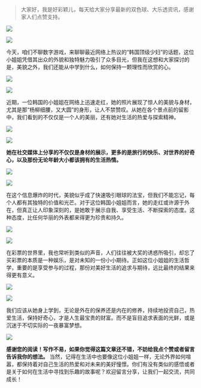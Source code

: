 > 大家好，我是好彩颖儿，每天给大家分享最新的双色球、大乐透资讯，感谢家人们点赞支持。


![](https://cdn.jsdelivr.net/gh/wangwenjie1314/PicCDN/2024-6-25/1719301157367-image.png)


![](https://cdn.jsdelivr.net/gh/wangwenjie1314/PicCDN/2024-6-25/1719301211456-image.png)

今天，咱们不聊数字游戏，来聊聊最近网络上热议的“韩国顶级少妇”的话题，这位小姐姐凭借其出众的外貌和独特魅力吸引了众多目光，但我在这想和大家探讨的是，美貌之外，我们还能从中学到什么，如何保持一颗理性而欣赏的心。

![](https://cdn.jsdelivr.net/gh/wangwenjie1314/PicCDN/2024-6-25/1719301151380-image.png)


![](https://cdn.jsdelivr.net/gh/wangwenjie1314/PicCDN/2024-6-25/1719301206092-image.png)


近期，一位韩国的小姐姐在网络上迅速走红，她的照片展现了惊人的美貌与身材，尤其是那“杨柳细腰，又大圆”的身形，让人不禁赞叹。从她在各个景点前的留影中，我们看到的不仅仅是一个人的美丽，还有她对生活的热爱与探索精神。


![](https://cdn.jsdelivr.net/gh/wangwenjie1314/PicCDN/2024-6-25/1719301140853-image.png)


![](https://cdn.jsdelivr.net/gh/wangwenjie1314/PicCDN/2024-6-25/1719301200389-image.png)


**她在社交媒体上分享的不仅仅是身材的展示，更多的是旅行的快乐、对世界的好奇心，以及那份无论年龄大小都该拥有的生活热情。**


![](https://cdn.jsdelivr.net/gh/wangwenjie1314/PicCDN/2024-6-25/1719301133872-image.png)

![](https://cdn.jsdelivr.net/gh/wangwenjie1314/PicCDN/2024-6-25/1719301194592-image.png)



在这个信息爆炸的时代，美貌似乎成了快速吸引眼球的法宝，但我们不能忘记，每个人都有其独特的价值和光芒。对于这位韩国小姐姐而言，她的走红或许源于外在，但真正让人印象深刻的，是她敢于展示自我、享受生活、不断探索的态度。这种态度，比任何华丽的外表都来得更为珍贵和持久。


![](https://cdn.jsdelivr.net/gh/wangwenjie1314/PicCDN/2024-6-25/1719301163296-image.png)

![](https://cdn.jsdelivr.net/gh/wangwenjie1314/PicCDN/2024-6-25/1719301188383-image.png)


在彩票的世界里，我也常听到类似的声音，人们往往被大奖的诱惑所吸引，却忘了买彩票的本质是一种娱乐，是对未知的一份小小期待。正如这位小姐姐的生活哲学，重要的是享受参与的过程，那份对美好生活的追求与期待，远比最终的结果来得更有意义。

![](https://cdn.jsdelivr.net/gh/wangwenjie1314/PicCDN/2024-6-25/1719301181246-image.png)


![](https://cdn.jsdelivr.net/gh/wangwenjie1314/PicCDN/2024-6-25/1719301169561-image.png)


我们应该从她身上学到，无论是外在的保养还是内在的修养，持续地投资自己，热爱生活，保持好奇心，才是人生最宝贵的财富。而不是盲目追求表面的光鲜，或是沉迷于不切实际的一夜暴富梦想。


![](https://cdn.jsdelivr.net/gh/wangwenjie1314/PicCDN/2024-6-25/1719301176714-image.png)



**感谢您的阅读！写作不易，如果你觉得这篇文章还不错，不妨给我点个赞或者留言告诉我你的想法。** 当然，记得在生活中也要像这位小姐姐一样，无论外界如何喧嚣，都保持着对自己生活的热爱和对未来的美好憧憬。你们有没有类似的感悟或者是关于如何在生活中寻找到乐趣的故事呢？欢迎留言分享，让我们一起交流，共同成长！